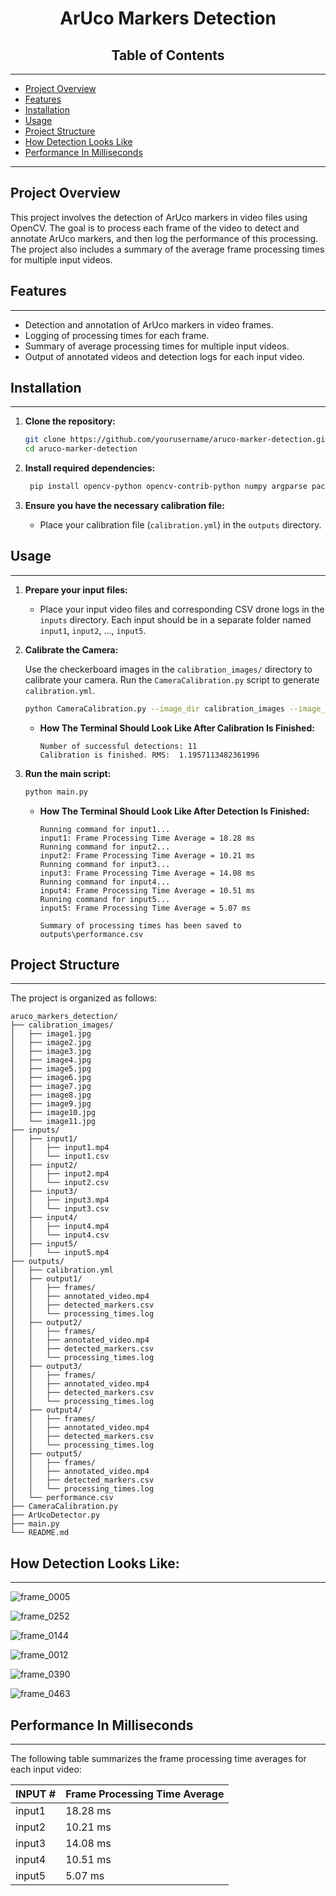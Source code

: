 <h1 align="center"> ArUco Markers Detection </h1>

<h2 align="center"> Table of Contents </h2>

----------------------------------------------------------------------------------------------------------------------------------------------------------

- [Project Overview](#project-overview)
- [Features](#features)
- [Installation](#installation)
- [Usage](#usage)
- [Project Structure](#project-structure)
- [How Detection Looks Like](#how-detection-looks-like)
- [Performance In Milliseconds](#performance-in-milliseconds)

----------------------------------------------------------------------------------------------------------------------------------------------------------

## Project Overview

This project involves the detection of ArUco markers in video files using OpenCV. The goal is to process each frame of the video to detect and annotate ArUco markers, and then log the performance of this processing. The project also includes a summary of the average frame processing times for multiple input videos.

## Features
----------------------------------------------------------------------------------------------------------------------------------------------------------

- Detection and annotation of ArUco markers in video frames.
- Logging of processing times for each frame.
- Summary of average processing times for multiple input videos.
- Output of annotated videos and detection logs for each input video.

## Installation
----------------------------------------------------------------------------------------------------------------------------------------------------------

1. **Clone the repository:**
   ```sh
   git clone https://github.com/yourusername/aruco-marker-detection.git
   cd aruco-marker-detection
   ```

2. **Install required dependencies:**
   ```bash
    pip install opencv-python opencv-contrib-python numpy argparse packaging
   ```

3. **Ensure you have the necessary calibration file:**
   - Place your calibration file (`calibration.yml`) in the `outputs` directory.

## Usage
----------------------------------------------------------------------------------------------------------------------------------------------------------

1. **Prepare your input files:**
   - Place your input video files and corresponding CSV drone logs in the `inputs` directory. Each input should be in a separate folder named `input1`, `input2`, ..., `input5`.

2. **Calibrate the Camera:**
   
   Use the checkerboard images in the `calibration_images/` directory to calibrate your camera. Run the `CameraCalibration.py` script to generate `calibration.yml`.
   ```sh
   python CameraCalibration.py --image_dir calibration_images --image_format jpg --prefix image --square_size 1.0 --save_file calibration.yml
   ```
   
    - **How The Terminal Should Look Like After Calibration Is Finished:**
  
       ```
       Number of successful detections: 11
       Calibration is finished. RMS:  1.1957113482361996
       ```
   
   
3. **Run the main script:**
   
   ```sh
   python main.py
   ```

    - **How The Terminal Should Look Like After Detection Is Finished:**
  
       ```
       Running command for input1...
       input1: Frame Processing Time Average = 18.28 ms
       Running command for input2...
       input2: Frame Processing Time Average = 10.21 ms
       Running command for input3...
       input3: Frame Processing Time Average = 14.08 ms
       Running command for input4...
       input4: Frame Processing Time Average = 10.51 ms
       Running command for input5...
       input5: Frame Processing Time Average = 5.07 ms
    
       Summary of processing times has been saved to outputs\performance.csv
       ```

## Project Structure
----------------------------------------------------------------------------------------------------------------------------------------------------------

The project is organized as follows:

```
aruco_markers_detection/
├── calibration_images/
│   ├── image1.jpg
│   ├── image2.jpg
│   ├── image3.jpg
│   ├── image4.jpg
│   ├── image5.jpg
│   ├── image6.jpg
│   ├── image7.jpg
│   ├── image8.jpg
│   ├── image9.jpg
│   ├── image10.jpg
│   └── image11.jpg
├── inputs/
│   ├── input1/
│   │   ├── input1.mp4
│   │   └── input1.csv
│   ├── input2/
│   │   ├── input2.mp4
│   │   └── input2.csv
│   ├── input3/
│   │   ├── input3.mp4
│   │   └── input3.csv
│   ├── input4/
│   │   ├── input4.mp4
│   │   └── input4.csv
│   ├── input5/
│   │   └── input5.mp4
├── outputs/
│   ├── calibration.yml
│   ├── output1/
│   │   ├── frames/
│   │   ├── annotated_video.mp4
│   │   ├── detected_markers.csv
│   │   └── processing_times.log
│   ├── output2/
│   │   ├── frames/
│   │   ├── annotated_video.mp4
│   │   ├── detected_markers.csv
│   │   └── processing_times.log
│   ├── output3/
│   │   ├── frames/
│   │   ├── annotated_video.mp4
│   │   ├── detected_markers.csv
│   │   └── processing_times.log
│   ├── output4/
│   │   ├── frames/
│   │   ├── annotated_video.mp4
│   │   ├── detected_markers.csv
│   │   └── processing_times.log
│   ├── output5/
│   │   ├── frames/
│   │   ├── annotated_video.mp4
│   │   ├── detected_markers.csv
│   │   └── processing_times.log
│   └── performance.csv
├── CameraCalibration.py
├── ArUcoDetector.py
├── main.py
└── README.md
```

## How Detection Looks Like:
----------------------------------------------------------------------------------------------------------------------------------------------------------
![frame_0005](https://github.com/osamaghaliah/aruco_markers_detection/assets/75171676/484d67a7-66aa-453a-809b-eb2d87879392)

![frame_0252](https://github.com/osamaghaliah/aruco_markers_detection/assets/75171676/4009d5e3-b5d4-46d3-9d52-f5cd11fc9476)

![frame_0144](https://github.com/osamaghaliah/aruco_markers_detection/assets/75171676/ed984ee7-c1cb-4640-b952-2dd19ae1ce12)

![frame_0012](https://github.com/osamaghaliah/aruco_markers_detection/assets/75171676/a4d2e990-ffdf-45d9-b181-37e43f0bfe7c)

![frame_0390](https://github.com/osamaghaliah/aruco_markers_detection/assets/75171676/18ee2312-e7dc-47fa-aef8-5e5c0631a9b4)

![frame_0463](https://github.com/osamaghaliah/aruco_markers_detection/assets/75171676/60118e24-fd1c-486a-9eb7-9ddc685672f8)


## Performance In Milliseconds
----------------------------------------------------------------------------------------------------------------------------------------------------------

The following table summarizes the frame processing time averages for each input video:

| INPUT # | Frame Processing Time Average |
|---------|-------------------------------|
| input1  |           18.28 ms            |
| input2  |           10.21 ms            |
| input3  |           14.08 ms            |
| input4  |           10.51 ms            |
| input5  |            5.07 ms            |
